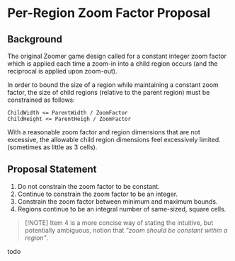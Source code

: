 Per-Region Zoom Factor Proposal
===============================

Background
----------

The original Zoomer game design called for a constant integer zoom factor which is applied each time a zoom-in into a child region occurs (and the reciprocal is applied upon zoom-out).

In order to bound the size of a region while maintaining a constant zoom factor, the size of child regions (relative to the parent region) must be constrained as follows:

```
ChildWidth <= ParentWidth / ZoomFactor
ChildHeight <= ParentHeigh / ZoomFactor
```

With a reasonable zoom factor and region dimensions that are not excessive, the allowable child region dimensions feel excessively limited.  (sometimes as little as 3 cells).

Proposal Statement
------------------

1. Do not constrain the zoom factor to be constant.
2. Continue to constrain the zoom factor to be an integer.
3. Constrain the zoom factor between minimum and maximum bounds.
4. Regions continue to be an integral number of same-sized, square cells.

> [!NOTE] Item 4 is a more concise way of stating the intuitive, but potentially ambiguous, notion that *"zoom should be constant within a region"*.

todo
